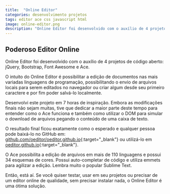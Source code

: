 ```yaml
---
title:  "Online Editor"
categories: desenvolvimento projetos
tags: editor ace css javascript html
image: online-editor.png
description: "Online Editor foi desenvolvido com o auxílio de 4 projetos de código aberto: jQuery, Bootstrap, Font Awesome e Ace."
---
```


## Poderoso Editor Online

Online Editor foi desenvolvido com o auxílio de 4 projetos de código aberto: jQuery, Bootstrap, Font Awesome e Ace.

O intuito do Online Editor é possibilitar a edição de documentos nas mais variadas linguagens de programação, possibilitando o envio de arquivos locais para serem editados no navegador ou criar algum desde seu primeiro caractere e por fim poder salvá-lo localmente.

Desenvolvi este projeto em 7 horas de inspiração. Embora as modificações finais não sejam muitas, tive que dedicar a maior parte deste tempo para entender como o Ace funciona e também como utilizar o DOM para simular o download de arquivos pegando o conteúdo de uma caixa de texto.

O resultado final ficou exatamente como o esperado e qualquer pessoa pode baixá-lo no GitHub em: [github.com/oeditor/oeditor.github.io](http://github.com/oeditor/oeditor.github.io){:target="_blank"} ou utilizá-lo em [oeditor.github.io](https://oeditor.github.io/){:target="_blank"}.

O Ace possibilita a edição de arquivos em mais de 110 linguagens e possui 34 esquemas de cores. Possui auto-completar de código e utiliza emmets para agilizar a edição. Lembra muito o popular Sublime Text.

Então, está aí. Se você quiser testar, usar em seu projetos ou precisar de um editor online de qualidade, sem precisar instalar nada, o Online Editor é uma ótima solução.
